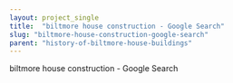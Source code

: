 ```yaml
---
layout: project_single
title:  "biltmore house construction - Google Search"
slug: "biltmore-house-construction-google-search"
parent: "history-of-biltmore-house-buildings"
---
```

biltmore house construction - Google Search